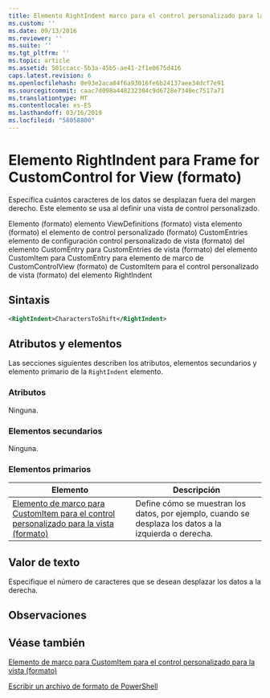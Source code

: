 ```yaml
---
title: Elemento RightIndent marco para el control personalizado para la vista (formato) | Microsoft Docs
ms.custom: ''
ms.date: 09/13/2016
ms.reviewer: ''
ms.suite: ''
ms.tgt_pltfrm: ''
ms.topic: article
ms.assetid: 501ccacc-5b3a-45b5-ae41-2f1e0675d416
caps.latest.revision: 6
ms.openlocfilehash: 0e93e2aca04f6a93016fe6b24137aee34dcf7e91
ms.sourcegitcommit: caac7d098a448232304c9d6728e7340ec7517a71
ms.translationtype: MT
ms.contentlocale: es-ES
ms.lasthandoff: 03/16/2019
ms.locfileid: "58058800"
---
```

# <a name="rightindent-element-for-frame-for-customcontrol-for-view-format"></a>Elemento RightIndent para Frame for CustomControl for View (formato)

Especifica cuántos caracteres de los datos se desplazan fuera del margen derecho. Este elemento se usa al definir una vista de control personalizado.

Elemento (formato) elemento ViewDefinitions (formato) vista elemento (formato) el elemento de control personalizado (formato) CustomEntries elemento de configuración control personalizado de vista (formato) del elemento CustomEntry para CustomEntries de vista (formato) del elemento CustomItem para CustomEntry para elemento de marco de CustomControlView (formato) de CustomItem para el control personalizado de vista (formato) del elemento RightIndent

## <a name="syntax"></a>Sintaxis

```xml
<RightIndent>CharactersToShift</RightIndent>
```

## <a name="attributes-and-elements"></a>Atributos y elementos

Las secciones siguientes describen los atributos, elementos secundarios y elemento primario de la `RightIndent` elemento.

### <a name="attributes"></a>Atributos

Ninguna.

### <a name="child-elements"></a>Elementos secundarios

Ninguna.

### <a name="parent-elements"></a>Elementos primarios

|Elemento|Descripción|
|-------------|-----------------|
|[Elemento de marco para CustomItem para el control personalizado para la vista (formato)](./frame-element-for-customitem-for-customcontrol-for-view-format.md)|Define cómo se muestran los datos, por ejemplo, cuando se desplaza los datos a la izquierda o derecha.|

## <a name="text-value"></a>Valor de texto

Especifique el número de caracteres que se desean desplazar los datos a la derecha.

## <a name="remarks"></a>Observaciones

## <a name="see-also"></a>Véase también

[Elemento de marco para CustomItem para el control personalizado para la vista (formato)](./frame-element-for-customitem-for-customcontrol-for-view-format.md)

[Escribir un archivo de formato de PowerShell](./writing-a-powershell-formatting-file.md)
